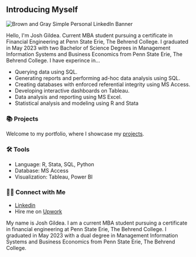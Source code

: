 ##  Introducing Myself

![Brown and Gray Simple Personal LinkedIn Banner](https://github.com/katiehuangx/katiehuangx/assets/81607668/bad4dc56-1211-41ed-99a7-1bccea77bd72)

Hello, I'm Josh Gildea. Current MBA student pursuing a certificate in Financial Engineering at Penn State Erie, The Behrend College. I graduated in May 2023 with two Bachelor of Science Degrees in Management Information Systems and Business Economics from Penn State Erie, The Behrend College. I have experince in... 

- Querying data using SQL.
- Generating reports and performing ad-hoc data analysis using SQL.
- Creating databases with enforced referential integrity using MS Access.
- Developing interactive dashboards on Tableau.
- Data analysis and reporting using MS Excel.
- Statistical analysis and modeling using R and Stata

### 📚 Projects

Welcome to my portfolio, where I showcase my [projects](https://github.com/katiehuangx/Portfolio-Guide/blob/main/README.md).

### 🛠️ Tools

- Language: R, Stata, SQL, Python
- Database: MS Access
- Visualization: Tableau, Power BI

### 👋🏻 Connect with Me

- [Linkedin](https://www.linkedin.com/in/katiehuangx/)
- Hire me on [Upwork](https://www.upwork.com/freelancers/~016ea4ffe7d7d64c1d)

My name is Josh Gildea. I am a current MBA student pursuing a certificate in financial engineering at Penn State Erie, The Behrend College. I graduated in May 2023 with a dual degree in Management Information Systems and Business Economics from Penn State Erie, The Behrend College. 

